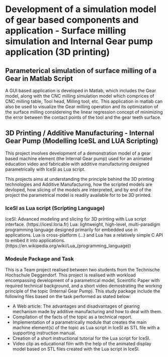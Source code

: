 <h1>Development of a simulation model of gear based components and application - Surface milling simulation and Internal Gear pump application (3D printing)</h1>

<h2>Parameterical simulation of surface milling of a Gear in Matlab Script</h2>
A GUI based application is developed in Matlab, which includes the Gear model, along with the CNC milling simulation model which comprices of CNC milling table, Tool head, Milling tool, etc. This application in matlab can also be used to visualize the Gear milling operation and its optimization of the surface milling considereing the linear regression concept of minimizing the error between the contact points of the tool and the gear teeth surface.

<h2>3D Printing / Additive Manufacturing - Internal Gear Pump (Modelling IceSL and LUA Scripting) </h2>
<p>  
This project involves development of a demonstration model of a gear based machine element (the Internal Gear pump) used for an animated education video and fabricable with additive manufacturing designed parametrically with IceSl as Lua script.

This projects aims at understanding the principle behind the 3D printing technologies and Additive Manufacturing, how the scripted models are devloped, how slicing of the models are interpreted, and by end of the project the parametrical model is readily available for to be 3D printed.  
</p>
<h3>IceSl as Lua script (Scripting Language)</h3>
<p>
IceSl: Advanced modeling and slicing for 3D printing with Lua script interface. (https://icesl.loria.fr)
Lua: lightweight, high-level, multi-paradigm programming language designed primarily for embedded use in applications. Lua is cross-platform (…) and Lua has a relatively simple C API to embed it into applications. (https://en.wikipedia.org/wiki/Lua_(programming_language))
</p>

<h3> Modeule Package and Task </h3>
This is a Team project realised between two students from the Technische Hochschule Deggendorf. This project is realised with workload encompassing development of a parametrical model, Sceintific Paper with required technical background, and a short video demostrating the working principle of the topic (Internal Gear Pump). 
This study package include the following files based on the task performed as stated below:
<ul>
<li> A Web article: The advantages and disadvantages of gearing mechanism made by additive manufacturing and how to deal with them. </li>
<li> Compilation of the facts of the topic as a technical report. </li>
<li> Implementation of a parametrically module that creates the main machine element(s) of the topic as Lua script in IceSl as STL file with a supporting instruction manual. </li>
<li> Creation of a short instructional tutorial for the Lua script for IceSl. </li>
<li> Video clip as educational film with the help of the animated display model based on STL files created with the Lua script in IceSl. </li>
</u1>
